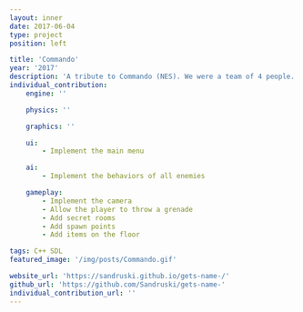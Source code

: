 ```yaml
---
layout: inner
date: 2017-06-04
type: project
position: left

title: 'Commando'
year: '2017'
description: 'A tribute to Commando (NES). We were a team of 4 people. It is in C++. This is the first game that I have ever developed!'
individual_contribution:
    engine: ''

    physics: ''

    graphics: ''

    ui:
        - Implement the main menu

    ai:
        - Implement the behaviors of all enemies

    gameplay:
        - Implement the camera
        - Allow the player to throw a grenade
        - Add secret rooms
        - Add spawn points
        - Add items on the floor

tags: C++ SDL
featured_image: '/img/posts/Commando.gif'

website_url: 'https://sandruski.github.io/gets-name-/'
github_url: 'https://github.com/Sandruski/gets-name-'
individual_contribution_url: ''
---
```

